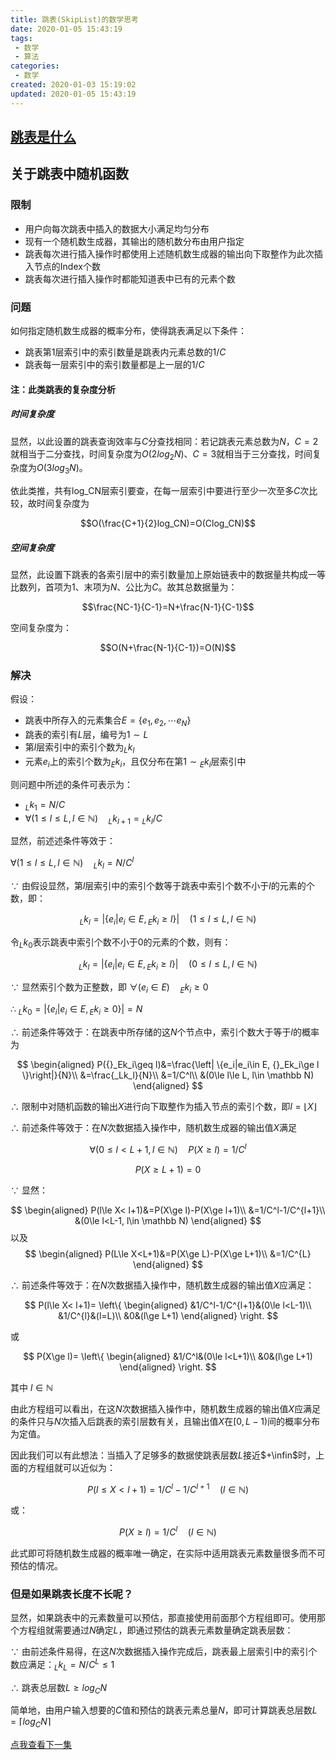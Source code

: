 ```yaml
---
title: 跳表(SkipList)的数学思考
date: 2020-01-05 15:43:19
tags: 
 - 数学
 - 算法
categories: 
 - 数学
created: 2020-01-03 15:19:02
updated: 2020-01-05 15:43:19
---
```


## [跳表是什么](https://blog.csdn.net/pcwl1206/article/details/83512600)

## 关于跳表中随机函数

### 限制

* 用户向每次跳表中插入的数据大小满足均匀分布
* 现有一个随机数生成器，其输出的随机数分布由用户指定
* 跳表每次进行插入操作时都使用上述随机数生成器的输出向下取整作为此次插入节点的Index个数
* 跳表每次进行插入操作时都能知道表中已有的元素个数

### 问题

如何指定随机数生成器的概率分布，使得跳表满足以下条件：
* 跳表第1层索引中的索引数量是跳表内元素总数的$1/C$
* 跳表每一层索引中的索引数量都是上一层的$1/C$

#### 注：此类跳表的复杂度分析

##### 时间复杂度

显然，以此设置的跳表查询效率与$C$分查找相同：若记跳表元素总数为$N$，$C=2$就相当于二分查找，时间复杂度为$O(2log_2N)$、$C=3$就相当于三分查找，时间复杂度为$O(3log_3N)$。

依此类推，共有log_CN层索引要查，在每一层索引中要进行至少一次至多$C$次比较，故时间复杂度为

$$O(\frac{C+1}{2}log_CN)=O(Clog_CN)$$

##### 空间复杂度

显然，此设置下跳表的各索引层中的索引数量加上原始链表中的数据量共构成一等比数列，首项为1、末项为$N$、公比为$C$。故其总数据量为：

$$\frac{NC-1}{C-1}=N+\frac{N-1}{C-1}$$

空间复杂度为：

$$O(N+\frac{N-1}{C-1})=O(N)$$

### 解决

假设：
* 跳表中所存入的元素集合$E=\{e_1,e_2,\cdots e_N\}$
* 跳表的索引有$L$层，编号为$1\sim L$
* 第$l$层索引中的索引个数为$_Lk_l$
* 元素$e_i$上的索引个数为$_Ek_i$，且仅分布在第$1\sim{}_Ek_i$层索引中

则问题中所述的条件可表示为：

* ${}_{L}k_1=N/C$
* $\forall(1\le l\le L, l\in \mathbb N){\quad}_{L}k_{l+1}={}_Lk_{l}/C$

显然，前述述条件等效于：

$\forall(1\le l\le L, l\in \mathbb N){\quad}_{L}k_l=N/C^l$

$\because$ 由假设显然，第$l$层索引中的索引个数等于跳表中索引个数不小于$l$的元素的个数，即：

$$_Lk_l=\left| \{e_i|e_i\in E, {}_Ek_i\ge l \}\right|\quad(1\le l\le L, l\in \mathbb N)$$

令$_Lk_0$表示跳表中索引个数不小于$0$的元素的个数，则有：

$$_Lk_l=\left| \{e_i|e_i\in E, {}_Ek_i\ge l \}\right|\quad(0\le l\le L, l\in \mathbb N)$$

$\because$ 显然索引个数为正整数，即 $\forall(e_i\in E){\quad}_Ek_i\ge 0$

$\therefore$ $_Lk_0=\left| \{e_i|e_i\in E, {}_Ek_i\ge 0 \}\right|=N$

$\therefore$ 前述条件等效于：在跳表中所存储的这$N$个节点中，索引个数大于等于$l$的概率为

$$
\begin{aligned}
P({}_Ek_i\geq l)&=\frac{\left| \{e_i|e_i\in E, {}_Ek_i\ge l \}\right|}{N}\\
&=\frac{_Lk_l}{N}\\
&=1/C^l\\
&(0\le l\le L, l\in \mathbb N)
\end{aligned}
$$

$\therefore$ 限制中对随机函数的输出$X$进行向下取整作为插入节点的索引个数，即$l=\lfloor X\rfloor$

$\therefore$ 前述条件等效于：在$N$次数据插入操作中，随机数生成器的输出值$X$满足

$$\forall(0\le l<L+1, l\in \mathbb N)\quad P(X\geq l)=1/C^l$$

$$P(X\ge L+1)=0$$

$\because$ 显然：

$$
\begin{aligned}
P(l\le X< l+1)&=P(X\ge l)-P(X\ge l+1)\\
&=1/C^l-1/C^{l+1}\\
&(0\le l<L-1, l\in \mathbb N)
\end{aligned}
$$
以及
$$
\begin{aligned}
P(L\le X<L+1)&=P(X\ge L)-P(X\ge L+1)\\
&=1/C^{L}
\end{aligned}
$$

$\therefore$ 前述条件等效于：在$N$次数据插入操作中，随机数生成器的输出值$X$应满足：

$$
P(l\le X< l+1)=
\left\{
\begin{aligned}
&1/C^l-1/C^{l+1}&(0\le l<L-1)\\
&1/C^{l}&(l=L)\\
&0&(l\ge L+1)
\end{aligned}
\right.
$$

或

$$
P(X\ge l)=
\left\{
\begin{aligned}
&1/C^l&(0\le l<L+1)\\
&0&(l\ge L+1)
\end{aligned}
\right.
$$

其中 $l\in \mathbb N$

由此方程组可以看出，在这$N$次数据插入操作中，随机数生成器的输出值$X$应满足的条件只与$N$次插入后跳表的索引层数有关，且输出值$X$在$[0,L-1)$间的概率分布为定值。

因此我们可以有此想法：当插入了足够多的数据使跳表层数$L$接近$+\infin$时，上面的方程组就可以近似为：

$$P(l\le X<l+1)=1/C^l-1/C^{l+1}\quad(l\in \mathbb N)$$

或：

$$P(X\ge l)=1/C^l\quad(l\in \mathbb N)$$

此式即可将随机数生成器的概率唯一确定，在实际中适用跳表元素数量很多而不可预估的情况。

### 但是如果跳表长度不长呢？

显然，如果跳表中的元素数量可以预估，那直接使用前面那个方程组即可。使用那个方程组就需要通过$N$确定$L$，即通过预估的跳表元素数量确定跳表层数：

$\because$ 由前述条件易得，在这$N$次数据插入操作完成后，跳表最上层索引中的索引个数应满足：$_Lk_L=N/C^L\leq 1$

$\therefore$ 跳表总层数$L\geq log_CN$

简单地，由用户输入想要的$C$值和预估的跳表元素总量$N$，即可计算跳表总层数$L=\lceil log_CN\rceil$

[点我查看下一集](./概率映射)